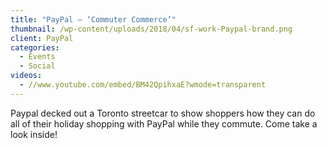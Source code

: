 ```yaml
---
title: "PayPal – ‘Commuter Commerce’"
thumbnail: /wp-content/uploads/2018/04/sf-work-Paypal-brand.png
client: PayPal
categories:
  - Events
  - Social
videos:
  - //www.youtube.com/embed/BM42QpihxaE?wmode=transparent
---
```

<p>
 Paypal decked out a Toronto streetcar to show
                              shoppers how they can do all of their holiday
                              shopping with PayPal while they commute. Come take
                              a look inside!
</p>

